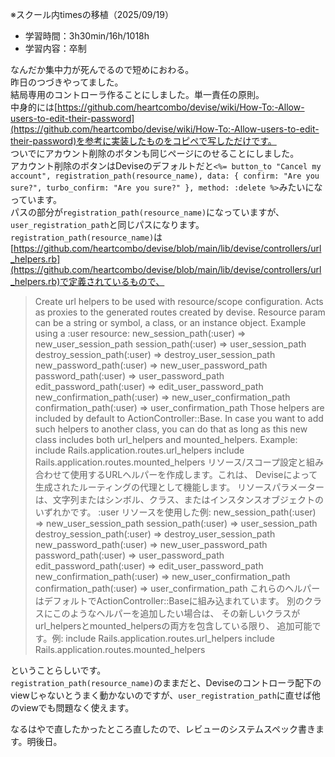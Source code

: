 ※スクール内timesの移植（2025/09/19）

- 学習時間：3h30min/16h/1018h
- 学習内容：卒制

なんだか集中力が死んでるので短めにおわる。  
昨日のつづきやってました。  
結局専用のコントローラ作ることにしました。単一責任の原則。  
中身的には[https://github.com/heartcombo/devise/wiki/How-To:-Allow-users-to-edit-their-password](https://github.com/heartcombo/devise/wiki/How-To:-Allow-users-to-edit-their-password)を参考に実装したものをコピペで写しただけです。  
ついでにアカウント削除のボタンも同じページにのせることにしました。  
アカウント削除のボタンはDeviseのデフォルトだと`<%= button_to "Cancel my account", registration_path(resource_name), data: { confirm: "Are you sure?", turbo_confirm: "Are you sure?" }, method: :delete %>`みたいになっています。  
パスの部分が`registration_path(resource_name)`になっていますが、`user_registration_path`と同じパスになります。  
`registration_path(resource_name)`は[https://github.com/heartcombo/devise/blob/main/lib/devise/controllers/url_helpers.rb](https://github.com/heartcombo/devise/blob/main/lib/devise/controllers/url_helpers.rb)で定義されているもので、
> Create url helpers to be used with resource/scope configuration. Acts as
proxies to the generated routes created by devise.
Resource param can be a string or symbol, a class, or an instance object.
Example using a :user resource:
new_session_path(:user)      => new_user_session_path
session_path(:user)          => user_session_path
destroy_session_path(:user)  => destroy_user_session_path
new_password_path(:user)     => new_user_password_path
password_path(:user)         => user_password_path
edit_password_path(:user)    => edit_user_password_path
new_confirmation_path(:user) => new_user_confirmation_path
confirmation_path(:user)     => user_confirmation_path
Those helpers are included by default to ActionController::Base.
In case you want to add such helpers to another class, you can do
that as long as this new class includes both url_helpers and
mounted_helpers. Example:
include Rails.application.routes.url_helpers
include Rails.application.routes.mounted_helpers
リソース/スコープ設定と組み合わせて使用するURLヘルパーを作成します。これは、
Deviseによって生成されたルーティングの代理として機能します。
リソースパラメーターは、文字列またはシンボル、クラス、またはインスタンスオブジェクトのいずれかです。
:user リソースを使用した例:
new_session_path(:user)      => new_user_session_path
session_path(:user)          => user_session_path
destroy_session_path(:user)  => destroy_user_session_path
new_password_path(:user)     => new_user_password_path
password_path(:user)         => user_password_path
edit_password_path(:user)    => edit_user_password_path
new_confirmation_path(:user) => new_user_confirmation_path
confirmation_path(:user)     => user_confirmation_path
これらのヘルパーはデフォルトでActionController::Baseに組み込まれています。
別のクラスにこのようなヘルパーを追加したい場合は、
その新しいクラスがurl_helpersとmounted_helpersの両方を包含している限り、
追加可能です。例:
include Rails.application.routes.url_helpers
include Rails.application.routes.mounted_helpers

ということらしいです。  
`registration_path(resource_name)`のままだと、Deviseのコントローラ配下のviewじゃないとうまく動かないのですが、`user_registration_path`に直せば他のviewでも問題なく使えます。  

なるはやで直したかったところ直したので、レビューのシステムスペック書きます。明後日。

